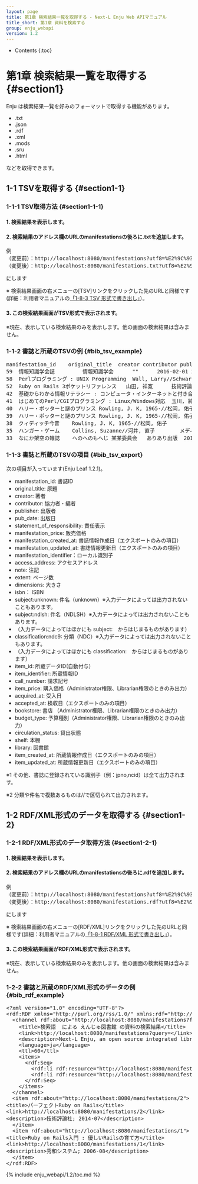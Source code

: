 ```yaml
---
layout: page
title: 第1章 検索結果一覧を取得する - Next-L Enju Web APIマニュアル
title_short: 第1章 資料を検索する
group: enju_webapi
version: 1.2
---
```


* Contents
{:toc}

第1章 検索結果一覧を取得する {#section1}
================================

Enju は検索結果一覧を好みのフォーマットで取得する機能があります。

* .txt
* .json
* .rdf
* .xml
* .mods
* .sru
* .html

などを取得できます。

1-1 TSVを取得する {#section1-1}
------------------------------------

### 1-1-1 TSV取得方法 {#section1-1-1} 

#### 1. 検索結果を表示します。

#### 2. 検索結果のアドレス欄のURLのmanifestationsの後ろに.txtを追加します。

<pre>
例
（変更前）：http://localhost:8080/manifestations?utf8=%E2%9C%93&query=&commit=%E6%A4%9C%E7%B4%A2
（変更後）：http://localhost:8080/manifestations.txt?utf8=%E2%9C%93&query=&commit=%E6%A4%9C%E7%B4%A2
</pre>

にします

※ 検索結果画面の右メニューの[TSV]リンクをクリックした先のURLと同様です(詳細：利用者マニュアルの[「1-8-3 TSV 形式で書き出し」](enju_user_1.html#section1-8-3)）。

#### 3. この検索結果画面がTSV形式で表示されます。 

※現在、表示している検索結果のみを表示します。他の画面の検索結果は含みません。

### 1-1-2 書誌と所蔵のTSVの例 {#bib_tsv_example}

<pre>
manifestation_id	original_title	creator	contributor	publisher	pub_date	statement_of_responsibility	manifestation_price	manifestation_created_at	manifestation_updated_at	manifestation_identifier	access_address	note	isbn	issn	jpno	doi	iss_itemno	lccn	issn_l	subject:unknown	subject:ndlsh	subject:bsh	subject:lcsh	classification:ndc9	classification:ddc	classification:clno	classification:ndc8	item_id	item_identifier	call_number	item_price	acquired_at	accepted_at	bookstore	budget_type	circulation_status	shelf	library	item_created_at	item_updated_at
59	情報知識学会誌			情報知識学会		""		2016-02-01 22:32:40 +0900	2016-02-01 22:32:41 +0900	http://iss.ndl.go.jp/books/R100000002-I000010302329-00				18817661			R100000002-I000010302329-00		09171436								
58	Perlプログラミング : UNIX Programming	Wall, Larry//Schwartz, Randal L//近藤, 嘉雪, 1961-		ソフトバンク出版事業部	1993-02	Larry Wall, Randal L.Schwartz 著; 近藤嘉雪 訳	4500	2016-02-01 22:32:16 +0900	2016-02-01 22:32:21 +0900	http://iss.ndl.go.jp/books/R100000002-I000002233875-00			9784890523849		93026947		R100000002-I000002233875-00			""	プログラミング用言語	""	""	""	""	""	007.64
52	Ruby on Rails 3ポケットリファレンス	山田, 祥寛		技術評論社	2012-03	山田祥寛 著	2780	2016-01-25 16:53:22 +0900	2016-02-01 22:04:12 +0900	http://iss.ndl.go.jp/books/R100000002-I023338308-00	""	""	9784774149806		22044410		R100000002-I023338308-00			""	ウェブアプリケーション	""	""	547.483	""	""	""
42	基礎からわかる情報リテラシー : コンピュータ・インターネットと付き合う基礎知識	奥村, 晴彦 	奥村, 晴彦 （著）	技術評論社	2014-02	奥村晴彦 著	1480	2015-12-26 17:54:55 +0900	2016-01-03 18:11:59 +0900	http://iss.ndl.go.jp/books/R100000002-I025107686-00	http://sample.jp/zzz.html	注記・・・	9784774162133		22349643		R100000002-I025107686-00			""	aaa//bbb	ccc	""	007//007.58	""	K|a|b	""	41	1987501	K062||4	1900	2015-01-10 00:00:00 +0900		あさま書店	siryohi	Available On Shelf	first_shelf	yours	2016-01-03 15:37:47 +0900	2016-01-03 15:37:47 +0900
41	はじめてのPerl/CGIプログラミング : Linux/Windows対応	玉川, 純, 1973-		秀和システム	2005-12	玉川純 著	2600	2015-12-26 17:51:17 +0900	2015-12-26 17:51:24 +0900	http://iss.ndl.go.jp/books/R100000002-I000008025272-00			9784798012032		20953804		R100000002-I000008025272-00			""	インターネット//プログラミング (コンピュータ)	""	""	547.483	""	""	""
40	ハリー・ポッターと謎のプリンス	Rowling, J. K, 1965-//松岡, 佑子//Schlesinger, Dan, 1955-		静山社	2010-03	J.K.ローリング 作; 松岡佑子 訳; ダン・シュレシンジャー 画		2015-12-26 15:24:08 +0900	2015-12-26 15:26:19 +0900	http://iss.ndl.go.jp/books/R100000002-I000010816152-00			9784863890442		21729546		R100000002-I000010816152-00							933.7	""	""	""	40	986003							Available On Shelf	first_shelf	yours	2015-12-26 15:26:19 +0900	2015-12-26 15:26:19 +0900
39	ハリー・ポッターと謎のプリンス	Rowling, J. K, 1965-//松岡, 佑子//Schlesinger, Dan, 1955-		静山社	2010-03	J.K.ローリング 作; 松岡佑子 訳; ダン・シュレシンジャー 画		2015-12-26 15:23:34 +0900	2015-12-26 15:28:59 +0900	http://iss.ndl.go.jp/books/R100000002-I000010816007-00			9784863890435		21729541		R100000002-I000010816007-00							933.7	""	""	""	39	986002							On Loan	first_shelf	yours	2015-12-26 15:25:52 +0900	2015-12-26 15:28:59 +0900
38	クィディッチ今昔	Rowling, J. K, 1965-//松岡, 佑子		静山社	2014-03	J.K.ローリング 作; 松岡佑子 訳	620	2015-12-26 15:22:30 +0900	2016-01-31 21:21:37 +0900	http://iss.ndl.go.jp/books/R100000002-I025292085-00			9784863892514		22375950		R100000002-I025292085-00							933.7	""	""	""	38	986001							On Loan	first_shelf	yours	2015-12-26 15:25:23 +0900	2016-01-31 21:21:37 +0900
35	ハンガー・ゲーム	Collins, Suzanne//河井, 直子		メディアファクトリー	2009-10	スーザン・コリンズ 著; 河井直子 訳	1800	2015-12-25 13:31:41 +0900	2015-12-26 01:27:57 +0900	http://iss.ndl.go.jp/books/R100000002-I000010857500-00	http://sample.jp/zzz.html	""	9784840130639		21753740		R100000002-I000010857500-00							933.7	""	""	""	37	888701	933|コ|1						On Loan	first_shelf	yours	2015-12-25 13:32:32 +0900	2015-12-25 13:32:59 +0900
33	なにか架空の雑誌	へのへのもへじ	某某委員会	ありあり出版	2011	どこそこ委員会（編）	1900	2015-12-24 20:10:21 +0900	2015-12-26 14:22:17 +0900	567890	http://sample.jp/	注記は?		00279153
</pre>

### 1-1-3 書誌と所蔵のTSVの項目 {#bib_tsv_export}

次の項目が入っています(Enju Leaf 1.2.1)。

<!-- 全件エクスポート（Librarian権限以上のみ）、
検索結果一覧エクスポート、検索結果詳細エクスポートの出力項目は
1.2.0ではところ共通です。 
-->

* manifestation_id: 書誌ID
* original_title: 原題
* creator: 著者
* contributor: 協力者・編者
* publisher: 出版者
* pub_date: 出版日
* statement_of_responsibility: 責任表示
* manifestation_price: 販売価格
* manifestation_created_at: 書誌情報作成日（エクスポートのみの項目）
* manifestation_updated_at: 書誌情報更新日（エクスポートのみの項目）
* manifestation_identifier：ローカル識別子
* access_address: アクセスアドレス
* note: 注記
* extent: ページ数
* dimensions: 大きさ
* isbn： ISBN
* subject:unknown: 件名（unknown）※入力データによっては出力されないこともあります。
* subject:ndlsh: 件名（NDLSH）※入力データによっては出力されないこともあります。
* （入力データによってはほかにも subject:　からはじまるものがあります）
* classification:ndc9: 分類（NDC）※入力データによっては出力されないこともあります。
* （入力データによってはほかにも classification:　からはじまるものがあります）
* item_id: 所蔵データID(自動付与）
* item_identifier: 所蔵情報ID
* call_number: 請求記号
* item_price: 購入価格（Administrator権限、Librarian権限のときのみ出力）
* acquired_at: 受入日
* accepted_at: 検収日（エクスポートのみの項目）
* bookstore: 書店 （Administrator権限、Librarian権限のときのみ出力）
* budget_type: 予算種別（Administrator権限、Librarian権限のときのみ出力）
* circulation_status: 貸出状態
* shelf: 本棚
* library: 図書館
* item_created_at: 所蔵情報作成日（エクスポートのみの項目）
* item_updated_at: 所蔵情報更新日（エクスポートのみの項目）

※1 その他、書誌に登録されている識別子（例：jpno,ncid）は全て出力されます。

※2 分類や件名で複数あるものは//で区切られて出力されます。

1-2 RDF/XML形式のデータを取得する {#section1-2}
------------------------------------

### 1-2-1 RDF/XML形式のデータ取得方法 {#section1-2-1} 

#### 1. 検索結果を表示します。

#### 2. 検索結果のアドレス欄のURLのmanifestationsの後ろに.rdfを追加します。

<pre>
例
（変更前）：http://localhost:8080/manifestations?utf8=%E2%9C%93&query=&commit=%E6%A4%9C%E7%B4%A2
（変更後）：http://localhost:8080/manifestations.rdf?utf8=%E2%9C%93&query=&commit=%E6%A4%9C%E7%B4%A2
</pre>

にします

※ 検索結果画面の右メニューの[RDF/XML]リンクをクリックした先のURLと同様です(詳細：利用者マニュアルの[「1-8-1 RDF/XML 形式で書き出し」](enju_user_1.html#section1-8-1)）。

#### 3. この検索結果画面がRDF/XML形式で表示されます。 

※現在、表示している検索結果のみを表示します。他の画面の検索結果は含みません。

### 1-2-2 書誌と所蔵のRDF/XML形式のデータの例 {#bib_rdf_example}

<pre>
&lt;?xml version="1.0" encoding="UTF-8"?&gt;
&lt;rdf:RDF xmlns="http://purl.org/rss/1.0/" xmlns:rdf="http://www.w3.org/1999/02/22-rdf-syntax-ns#" xmlns:dc="http://purl.org/dc/elements/1.1/" xmlns:dcterms="http://purl.org/dc/terms/" xmlns:dcndl="http://ndl.go.jp/dcndl/terms/" xmlns:foaf="http://xmlns.com/foaf/0.1/" xmlns:prism="http://prismstandard.org/namespaces/basic/2.0/" xmlns:rdfs="http://www.w3.org/2000/01/rdf-schema#"&gt;
  &lt;channel rdf:about="http://localhost:8080/manifestations?format=rdf&amp;only_path=true&amp;query="&gt;
    &lt;title&gt;検索語  による えんじゅ図書館 の資料の検索結果&lt;/title&gt;
    &lt;link&gt;http://localhost:8080/manifestations?query=&lt;/link&gt;
    &lt;description&gt;Next-L Enju, an open source integrated library system developed by Project Next-L&lt;/description&gt;
    &lt;language&gt;ja&lt;/language&gt;
    &lt;ttl&gt;60&lt;/ttl&gt;
    &lt;items&gt;
      &lt;rdf:Seq&gt;
        &lt;rdf:li rdf:resource="http://localhost:8080/manifestations/2"/&gt;
        &lt;rdf:li rdf:resource="http://localhost:8080/manifestations/1"/&gt;
      &lt;/rdf:Seq&gt;
    &lt;/items&gt;
  &lt;/channel&gt;
  &lt;item rdf:about="http://localhost:8080/manifestations/2"&gt;
&lt;title&gt;パーフェクトRuby on Rails&lt;/title&gt;
&lt;link&gt;http://localhost:8080/manifestations/2&lt;/link&gt;
&lt;description&gt;技術評論社; 2014-07&lt;/description&gt;
  &lt;/item&gt;
  &lt;item rdf:about="http://localhost:8080/manifestations/1"&gt;
&lt;title&gt;Ruby on Rails入門 : 優しいRailsの育て方&lt;/title&gt;
&lt;link&gt;http://localhost:8080/manifestations/1&lt;/link&gt;
&lt;description&gt;秀和システム; 2006-08&lt;/description&gt;
  &lt;/item&gt;
&lt;/rdf:RDF&gt;
</pre>

{% include enju_webapi/1.2/toc.md %}
